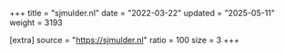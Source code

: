 +++
title = "sjmulder.nl"
date = "2022-03-22"
updated = "2025-05-11"
weight = 3193

[extra]
source = "https://sjmulder.nl"
ratio = 100
size = 3
+++
